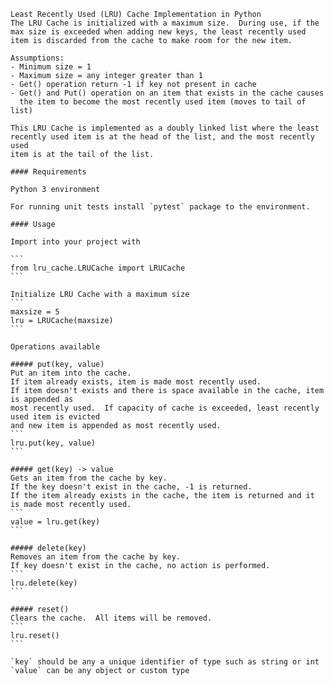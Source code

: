     Least Recently Used (LRU) Cache Implementation in Python
    The LRU Cache is initialized with a maximum size.  During use, if the
    max size is exceeded when adding new keys, the least recently used
    item is discarded from the cache to make room for the new item.

    Assumptions:
    - Minimum size = 1
    - Maximum size = any integer greater than 1
    - Get() operation return -1 if key not present in cache
    - Get() and Put() operation on an item that exists in the cache causes 
      the item to become the most recently used item (moves to tail of list)

    This LRU Cache is implemented as a doubly linked list where the least 
    recently used item is at the head of the list, and the most recently used
    item is at the tail of the list.
    
    #### Requirements
    
    Python 3 environment
    
    For running unit tests install `pytest` package to the environment.
    
    #### Usage
    
    Import into your project with 
    
    ```
    from lru_cache.LRUCache import LRUCache
    ```
    
    Initialize LRU Cache with a maximum size
    ```
    maxsize = 5
    lru = LRUCache(maxsize)
    ```
    
    Operations available
    
    ##### put(key, value)
    Put an item into the cache.  
    If item already exists, item is made most recently used.
    If item doesn't exists and there is space available in the cache, item is appended as
    most recently used.  If capacity of cache is exceeded, least recently used item is evicted
    and new item is appended as most recently used.
    ```
    lru.put(key, value)
    ```
    
    ##### get(key) -> value
    Gets an item from the cache by key. 
    If the key doesn't exist in the cache, -1 is returned.
    If the item already exists in the cache, the item is returned and it is made most recently used.
    ```
    value = lru.get(key)
    ```
    
    ##### delete(key)
    Removes an item from the cache by key.  
    If key doesn't exist in the cache, no action is performed.
    ```
    lru.delete(key)
    ```
    
    ##### reset()
    Clears the cache.  All items will be removed.
    ```
    lru.reset()
    ```
    
    `key` should be any a unique identifier of type such as string or int
    `value` can be any object or custom type
    
    
